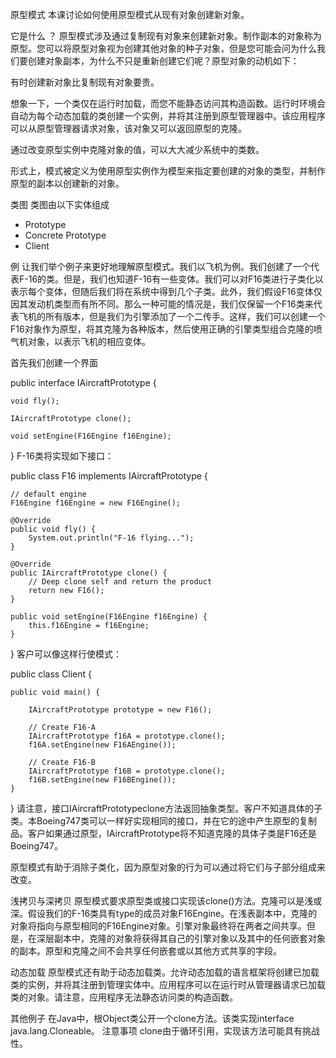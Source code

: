 原型模式
本课讨论如何使用原型模式从现有对象创建新对象。

它是什么 ？
原型模式涉及通过复制现有对象来创建新对象。制作副本的对象称为原型。您可以将原型对象视为创建其他对象的种子对象，但是您可能会问为什么我们要创建对象副本，为什么不只是重新创建它们呢？原型对象的动机如下：

有时创建新对象比复制现有对象要贵。

想象一下，一个类仅在运行时加载，而您不能静态访问其构造函数。运行时环境会自动为每个动态加载的类创建一个实例，并将其注册到原型管理器中。该应用程序可以从原型管理器请求对象，该对象又可以返回原型的克隆。

通过改变原型实例中克隆对象的值，可以大大减少系统中的类数。

形式上，模式被定义为使用原型实例作为模型来指定要创建的对象的类型，并制作原型的副本以创建新的对象。

类图
类图由以下实体组成
- Prototype
- Concrete Prototype
- Client


例
让我们举个例子来更好地理解原型模式。我们以飞机为例。我们创建了一个代表F-16的类。但是，我们也知道F-16有一些变体。我们可以对F16类进行子类化以表示每个变体，但随后我们将在系统中得到几个子类。此外，我们假设F16变体仅因其发动机类型而有所不同。那么一种可能的情况是，我们仅保留一个F16类来代表飞机的所有版本，但是我们为引擎添加了一个二传手。这样，我们可以创建一个F16对象作为原型，将其克隆为各种版本，然后使用正确的引擎类型组合克隆的喷气机对象，以表示飞机的相应变体。

首先我们创建一个界面

public interface IAircraftPrototype {
 
    void fly();
 
    IAircraftPrototype clone();
 
    void setEngine(F16Engine f16Engine);
}
F-16类将实现如下接口：

public class F16 implements IAircraftPrototype {
 
    // default engine
    F16Engine f16Engine = new F16Engine();
 
    @Override
    public void fly() {
        System.out.println("F-16 flying...");
    }
 
    @Override
    public IAircraftPrototype clone() {
        // Deep clone self and return the product
        return new F16();
    }
 
    public void setEngine(F16Engine f16Engine) {
        this.f16Engine = f16Engine;
    }
}
客户可以像这样行使模式：

public class Client {
 
    public void main() {
 
        IAircraftPrototype prototype = new F16();
 
        // Create F16-A
        IAircraftPrototype f16A = prototype.clone();
        f16A.setEngine(new F16AEngine());
 
        // Create F16-B
        IAircraftPrototype f16B = prototype.clone();
        f16B.setEngine(new F16BEngine());
    }
}
请注意，接口IAircraftPrototypeclone方法返回抽象类型。客户不知道具体的子类。本Boeing747类可以一样好实现相同的接口，并在它的途中产生原型的复制品。客户如果通过原型，IAircraftPrototype将不知道克隆的具体子类是F16还是Boeing747。

原型模式有助于消除子类化，因为原型对象的行为可以通过将它们与子部分组成来改变。

浅拷贝与深拷贝
原型模式要求原型类或接口实现该clone()方法。克隆可以是浅或深。假设我们的F-16类具有type的成员对象F16Engine。在浅表副本中，克隆的对象将指向与原型相同的F16Engine对象。引擎对象最终将在两者之间共享。但是，在深层副本中，克隆的对象将获得其自己的引擎对象以及其中的任何嵌套对象的副本。原型和克隆之间不会共享任何嵌套或以其他方式共享的字段。

动态加载
原型模式还有助于动态加载类。允许动态加载的语言框架将创建已加载类的实例，并将其注册到管理实体中。应用程序可以在运行时从管理器请求已加载类的对象。请注意，应用程序无法静态访问类的构造函数。

其他例子
在Java中，根Object类公开一个clone方法。该类实现interface java.lang.Cloneable。
注意事项
clone由于循环引用，实现该方法可能具有挑战性。
